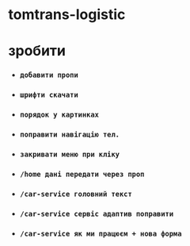 # tomtrans-logistic
# зробити

- ### `добавити пропи`
- ### `шрифти скачати`
- ### `порядок у картинках`
- ### `поправити навігацію тел.`
- ### `закривати меню при кліку`
- ### `/home дані передати через проп`
- ### `/car-service головний текст`
- ### `/car-service сервіс адаптив поправити`
- ### `/car-service як ми працюєм + нова форма`
